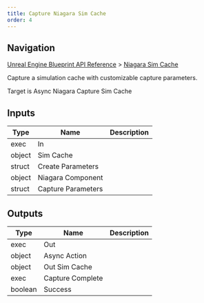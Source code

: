 ```yaml
---
title: Capture Niagara Sim Cache
order: 4
---
```

## Navigation

[Unreal Engine Blueprint API Reference](https://dev.epicgames.com/documentation/en-us/unreal-engine/BlueprintAPI) > [Niagara Sim Cache](https://dev.epicgames.com/documentation/en-us/unreal-engine/BlueprintAPI/NiagaraSimCache)

Capture a simulation cache with customizable capture parameters.

Target is Async Niagara Capture Sim Cache

## Inputs

| Type | Name | Description |
| --- | --- | --- |
| exec | In |  |
| object | Sim Cache |  |
| struct | Create Parameters |  |
| object | Niagara Component |  |
| struct | Capture Parameters |  |

## Outputs

| Type | Name | Description |
| --- | --- | --- |
| exec | Out |  |
| object | Async Action |  |
| object | Out Sim Cache |  |
| exec | Capture Complete |  |
| boolean | Success |  |
